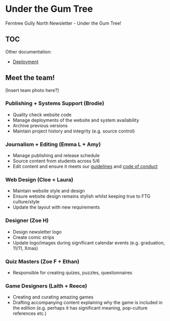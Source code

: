 # Under the Gum Tree

Ferntree Gully North Newsletter - Under the Gum Tree!

## TOC

Other documentation:

* [Deployment](docs/DEPLOYMENT.md)

## Meet the team!

[Insert team photo here?]

### Publishing + Systems Support (Brodie)

* Quality check website code
* Manage deployments of the website and system availability
* Archive previous versions
* Maintain project history and integrity (e.g. source control)

### Journalism + Editing (Emma L + Amy)

* Manage publishing and release schedule
* Source content from students across 5/6
* Edit content and ensure it meets our [guidelines](docs/GUIDELINES.md) and
  [code of conduct](docs/CODE_OF_CONDUCT.md)

### Web Design (Cloe + Laura)

* Maintain website style and design
* Ensure website design remains stylish whilst keeping true to FTG culture/style
* Update the layout with new requirements

### Designer (Zoe H)

* Design newsletter logo
* Create comic strips
* Update logo/images during significant calendar events
  (e.g. graduation, 11/11, Xmas)

### Quiz Masters (Zoe F + Ethan)

* Responsible for creating quizes, puzzles, questionnaires

### Game Designers (Laith + Reece)

* Creating and curating amazing games
* Drafting accompanying content explaining why the game is included in the edition
  (e.g. perhaps it has significant meaning, pop-culture references etc.)
